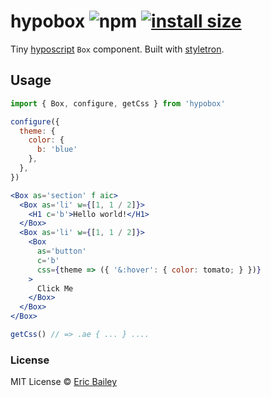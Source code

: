# hypobox ![npm](https://img.shields.io/npm/v/hypobox) [![install size](https://packagephobia.com/badge?p=hypobox)](https://packagephobia.com/result?p=hypobox)

Tiny [hyposcript](https://github.com/sure-thing/hyposcript) `Box` component.
Built with [styletron](https://www.styletron.org/).

## Usage

```jsx
import { Box, configure, getCss } from 'hypobox'

configure({
  theme: {
    color: {
      b: 'blue'
    },
  },
})

<Box as='section' f aic>
  <Box as='li' w={[1, 1 / 2]}>
    <H1 c='b'>Hello world!</H1>
  </Box>
  <Box as='li' w={[1, 1 / 2]}>
    <Box
      as='button'
      c='b'
      css={theme => ({ '&:hover': { color: tomato; } })}
    >
      Click Me
    </Box>
  </Box>
</Box>

getCss() // => .ae { ... } ....
```

### License

MIT License © [Eric Bailey](https://estrattonbailey.com)
